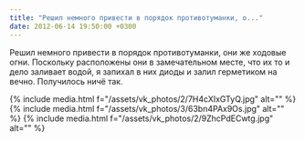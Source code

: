 ```yaml
---
title: "Решил немного привести в порядок противотуманки, о..."
date: 2012-06-14 19:50:00 +0300
---
```


Решил немного привести в порядок противотуманки, они же ходовые огни. Поскольку расположены они в замечательном месте, что их то и дело заливает водой, я запихал в них диоды и залил герметиком на вечно. Получилось ничё так.


{% include media.html f="/assets/vk_photos/2/7H4cXIxGTyQ.jpg" alt="" %}
{% include media.html f="/assets/vk_photos/3/63bn4PAx9Os.jpg" alt="" %}
{% include media.html f="/assets/vk_photos/2/9ZhcPdECwtg.jpg" alt="" %}
